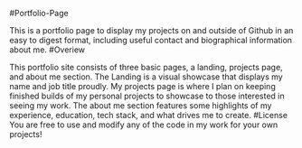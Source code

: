 #Portfolio-Page

This is a portfolio page to display my projects on and outside of Github in an easy to digest format, including useful contact and biographical information about me.
#Overiew

This portfolio site consists of three basic pages, a landing, projects page, and about me section. The Landing is a visual showcase that displays my name and job title proudly. My projects page is where I plan on keeping finished builds of my personal projects to showcase to those interested in seeing my work. The about me section features some highlights of my experience, education, tech stack, and what drives me to create.
#License
You are free to use and modify any of the code in my work for your own projects!
